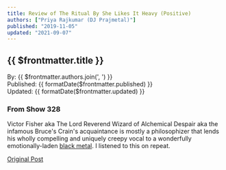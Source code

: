 ```yaml
---
title: Review of The Ritual By She Likes It Heavy (Positive)
authors: ["Priya Rajkumar (DJ Prajmetal)"]
published: "2019-11-05"
updated: "2021-09-07"
---
```


## {{ $frontmatter.title }}

By: {{ $frontmatter.authors.join(', ') }}<br />
Published: {{ formatDate($frontmatter.published) }}<br />
Updated: {{ formatDate($frontmatter.updated) }}

### From Show 328

<g-image src="~/assets/she-likes-it-heavy.jpg" alt="She Likes It Heavy" class="image" />

Victor Fisher aka The Lord Reverend Wizard of Alchemical Despair aka the infamous Bruce's Crain's acquaintance is mostly a philosophizer that lends his wholly compelling and uniquely creepy vocal to a wonderfully emotionally-laden [black metal](/the-ritual). I listened to this on repeat.

[Original Post](http://reject.libsyn.com/she-likes-it-heavy_show-328_110519)
